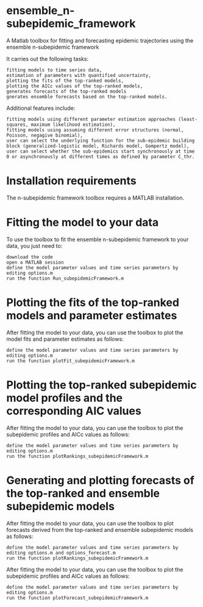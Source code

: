 # ensemble_n-subepidemic_framework
A Matlab toolbox for fitting and forecasting epidemic trajectories using the ensemble n-subepidemic framework

It carries out the following tasks:

    fitting models to time series data,
    estimation of parameters with quantified uncertainty,
    plotting the fits of the top-ranked models,
    plotting the AICc values of the top-ranked models,
    generates forecasts of the top-ranked models
    gnerates ensemble forecasts based on the top-ranked models.

Additional features include:

    fitting models using different parameter estimation approaches (least-squares, maximum likelihood estimation),
    fitting models using assuming different error structures (normal, Poisson, negagive binomial),
    user can select the underlying function for the sub-epidemic building block (generalized-logistic model, Richards model, Gompertz model),
    user can select whether the sub-epidemics start synchronously at time 0 or asynchronously at different times as defined by parameter C_thr.
    
  
# Installation requirements

The n-subepidemic framework toolbox requires a MATLAB installation.

# Fitting the model to your data

To use the toolbox to fit the ensemble n-subepidemic framework to your data, you just need to:

    download the code
    open a MATLAB session
    define the model parameter values and time series parameters by editing options.m
    run the function Run_subepidemicFramework.m
    
# Plotting the fits of the top-ranked models and parameter estimates

After fitting the model to your data, you can use the toolbox to plot the model fits and parameter estimates as follows:

    define the model parameter values and time series parameters by editing options.m
    run the function plotFit_subepidemicFramework.m
   
# Plotting the top-ranked subepidemic model profiles and the corresponding AIC values

After fitting the model to your data, you can use the toolbox to plot the subepidemic profiles and AICc values as follows:

    define the model parameter values and time series parameters by editing options.m
    run the function plotRankings_subepidemicFramework.m

# Generating and plotting forecasts of the top-ranked and ensemble subepidemic models

After fitting the model to your data, you can use the toolbox to plot forecasts derived from the top-ranked and ensemble subepidemic models as follows:

    define the model parameter values and time series parameters by editing options.m and options_forecast.m
    run the function plotRankings_subepidemicFramework.m

After fitting the model to your data, you can use the toolbox to plot the subepidemic profiles and AICc values as follows:

    define the model parameter values and time series parameters by editing options.m
    run the function plotForecast_subepidemicFramework.m





   
   
   

